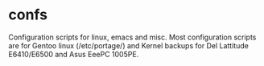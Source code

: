 # confs
Configuration scripts for linux, emacs and misc.
Most configuration scripts are for Gentoo linux (/etc/portage/) and Kernel backups for Del Lattitude E6410/E6500 and Asus EeePC 1005PE.
